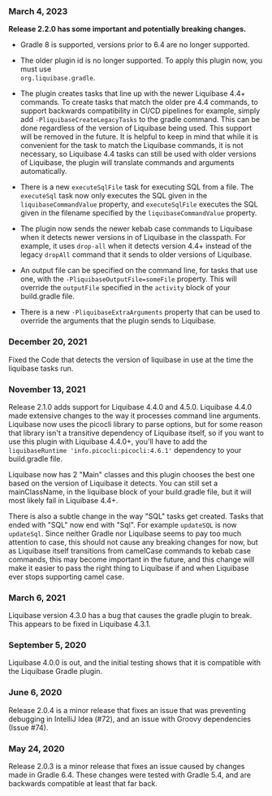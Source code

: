 ### March 4, 2023

**Release 2.2.0 has some important and potentially breaking changes.**

- Gradle 8 is supported, versions prior to 6.4 are no longer supported.

- The older plugin id is no longer supported.  To apply this plugin now, you must use  
  `org.liquibase.gradle`.

- The plugin creates tasks that line up with the newer Liquibase 4.4+ commands.  To create tasks
  that match the older pre 4.4 commands, to support backwards compatibility in CI/CD pipelines for
  example, simply add `-PliquibaseCreateLegacyTasks` to the gradle command.  This can be done
  regardless of the version of Liquibase being used.  This support will be removed in the future.
  It is helpful to keep in mind that while it is convenient for the task to match the Liquibase
  commands, it is not necessary, so Liquibase 4.4 tasks can still be used with older versions of
  Liquibase, the plugin will translate commands and arguments automatically.

- There is a new `executeSqlFile` task for executing SQL from a file.  The `executeSql` task now
  only executes the SQL given in the `liquibaseCommandValue` property, and `executeSqlFile` executes
  the SQL given in the filename specified by the `liquibaseCommandValue` property.

- The plugin now sends the newer kebab case commands to Liquibase when it detects newer versions in
  of Liquibase in the classpath.  For example, it uses `drop-all` when it detects version 4.4+
  instead of the legacy `dropAll` command that it sends to older versions of Liquibase.

- An output file can be specified on the command line, for tasks that use one, with the
  `-PliquibaseOutputFile=someFile` property.  This will override the `outputFile` specified in the
  `activity` block of your build.gradle file.

- There is a new `-PliquibaseExtraArguments` property that can be used to override the arguments
  that the plugin sends to Liquibase.

### December 20, 2021

Fixed the Code that detects the version of liquibase in use at the time the liquibase tasks run.

### November 13, 2021

Release 2.1.0 adds support for Liquibase 4.4.0 and 4.5.0. Liquibase 4.4.0 made extensive changes to
the way it processes command line arguments.  Liquibase now uses the picocli library to parse
options, but for some reason that library isn't a transitive dependency of Liquibase itself, so if
you want to use this plugin with Liquibase 4.4.0+, you'll have to add the
`liquibaseRuntime 'info.picocli:picocli:4.6.1'` dependency to your build.gradle file.

Liquibase now has 2 "Main" classes and this plugin chooses the best one based on the version of
Liquibase it detects.  You can still set a mainClassName, in the liquibase block of your
build.gradle file, but it will most likely fail in Liquibase 4.4+.

There is also a subtle change in the way "SQL" tasks get created.  Tasks that ended with "SQL" now
end with "Sql".  For example `updateSQL` is now `updateSql`.  Since neither Gradle nor Liquibase
seems to pay too much attention to case, this should not cause any breaking changes for now, but as
Liquibase itself transitions from camelCase commands to kebab case commands, this may become
important in the future, and this change will make it easier to pass the right thing to Liquibase if
and when Liquibase ever stops supporting camel case.

### March 6, 2021

Liquibase version 4.3.0 has a bug that causes the gradle plugin to break.  This appears to be fixed
in Liquibase 4.3.1.

### September 5, 2020

Liquibase 4.0.0 is out, and the initial testing shows that it is compatible with the Liquibase
Gradle plugin.

### June 6, 2020

Release 2.0.4 is a minor release that fixes an issue that was preventing debugging in IntelliJ Idea
(#72), and an issue with Groovy dependencies (Issue #74).

### May 24, 2020

Release 2.0.3 is a minor release that fixes an issue caused by changes made in Gradle 6.4.  These
changes were tested with Gradle 5.4, and are backwards compatible at least that far back.